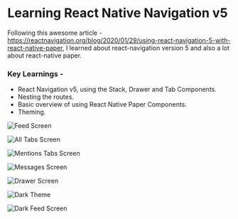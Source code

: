 # Learning React Native Navigation v5

Following this awesome article - https://reactnavigation.org/blog/2020/01/29/using-react-navigation-5-with-react-native-paper, I learned about react-navigation version 5 and also a lot about react-native paper.

### Key Learnings -

- React Navigation v5, using the Stack, Drawer and Tab Components.
- Nesting the routes.
- Basic overview of using React Native Paper Components.
- Theming.

![Feed Screen](screenshots/two.png)

![All Tabs Screen](screenshots/three.png)

![Mentions Tabs Screen](screenshots/four.png)

![Messages Screen](screenshots/five.png)

![Drawer Screen](screenshots/six.png)

![Dark Theme](screenshots/one.png)

![Dark Feed Screen](screenshots/seven.png)
